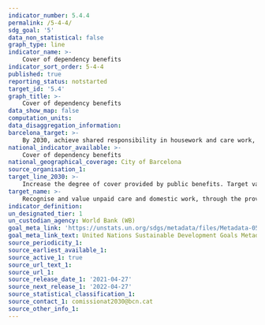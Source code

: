 ```yaml
---
indicator_number: 5.4.4
permalink: /5-4-4/
sdg_goal: '5'
data_non_statistical: false
graph_type: line
indicator_name: >-
    Cover of dependency benefits
indicator_sort_order: 5-4-4
published: true
reporting_status: notstarted
target_id: '5.4'
graph_title: >-
    Cover of dependency benefits
data_show_map: false
computation_units:
data_disaggregation_information:
barcelona_target: >-
    By 2030, achieve shared responsibility in housework and care work, both within families and between families, companies and public administration
national_indicator_available: >-
    Cover of dependency benefits
national_geographical_coverage: City of Barcelona
source_organisation_1: 
target_line_2030: >-
    Increase the degree of cover provided by public benefits. Target value 2030: Pending to be determined
target_name: >-
    Recognise and value unpaid care and domestic work, through the provision of public services, infrastructure and the formulation of social protection policies, as well as promoting shared responsibility within the household and the family, as nationally appropriate
indicator_definition:
un_designated_tier: 1
un_custodian_agency: World Bank (WB)
goal_meta_link: 'https://unstats.un.org/sdgs/metadata/files/Metadata-05-04-01.pdf'
goal_meta_link_text: United Nations Sustainable Development Goals Metadata (pdf 894kB)
source_periodicity_1: 
source_earliest_available_1: 
source_active_1: true
source_url_text_1:
source_url_1: 
source_release_date_1: '2021-04-27'
source_next_release_1: '2022-04-27'
source_statistical_classification_1: 
source_contact_1: comissionat2030@bcn.cat
source_other_info_1:
---
```

